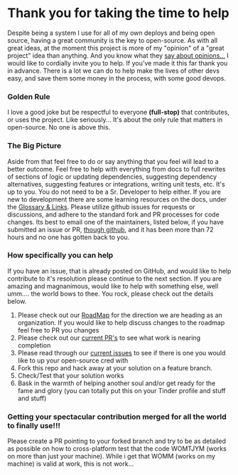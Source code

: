 # Thank you for taking the time to help

Despite being a system I use for all of my own deploys and being open source, having a great community is the key to open-source. As with all great ideas, at the moment this project is more of my "opinion" of a "great project" idea than anything. And you know what they [say about opinions...](https://www.youtube.com/watch?v=hVlYMctb7Y4) I would like to cordially invite you to help. If you've made it this far thank you in advance. There is a lot we can do to help make the lives of other devs easy, and save them some money in the process, with some good devops.

### Golden Rule

I love a good joke but be respectful to everyone **(full-stop)** that contributes, or uses the project. Like seriously... It's about the only rule that matters in open-source. No one is above this.

### The Big Picture

Aside from that feel free to do or say anything that you feel will lead to a better outcome. Feel free to help with everything from docs to full rewrites of sections of logic or updating dependencies, suggesting dependency alternatives, suggesting features or integrations, writing unit tests, etc. It's up to you. You do not need to be a Sr. Developer to help either. If you are new to development there are some learning resources on the docs, under the [Glossary & Links](https://devops.nomad.house/contributions/glossary.html). Please utilize github issues for requests or discussions, and adhere to the standard fork and PR processes for code changes. Its best to email one of the maintainers, listed below, if you have submitted an issue or PR, [though github](https://github.com/matthewkeil/nomad-devops/issues), and it has been more than 72 hours and no one has gotten back to you.

### How specifically you can help

If you have an issue, that is already posted on GitHub, and would like to help contribute to it's resolution please continue to the next section. If you are amazing and magnanimous, would like to help with something else, well umm.... the world bows to thee. You rock, please check out the details below.

1. Please check out our [RoadMap](https://devops.nomad.house/roadmap) for the direction we are heading as an organization. If you would like to help discuss changes to the roadmap feel free to PR you changes
2. Please check out our [current PR's](https://github.com/matthewkeil/nomad-devops/pulls) to see what work is nearing completion
3. Please read through our [current issues](https://github.com/matthewkeil/nomad-devops/issues) to see if there is one you would like to up your open-source cred with
4. Fork this repo and hack away at your solution on a feature branch.
5. Check/Test that your solution works
6. Bask in the warmth of helping another soul and/or get ready for the fame and glory (you can totally put this on your Tinder profile and stuff and stuff)

### Getting your spectacular contribution merged for all the world to finally use!!!

Please create a PR pointing to your forked branch and try to be as detailed as possible on how to cross-platform test that the code WOMTJYM (works on more than just your machine). While i get that WOMM (works on my machine) is valid at work, this is not work...
